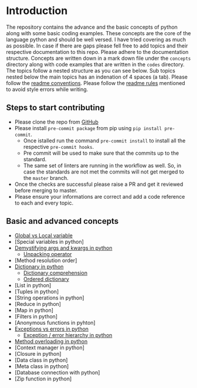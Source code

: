 # Introduction

The repository contains the advance and the basic concepts of python along with some basic coding examples. These concepts are the core of the language python and should be well versed. I have tried covering as much as possible. In case if there are gaps please fell free to add topics and their respective documentation to this repo. Please adhere to the documentation structure. Concepts are written down in a mark down file under the `concepts` directory along with code examples that are written in the `codes` directory. The topics follow a nested structure as you can see below. Sub topics nested below the main topics has an indenation of 4 spaces (a tab). Please follow the [readme conventions](https://docs.github.com/en/get-started/writing-on-github/getting-started-with-writing-and-formatting-on-github/basic-writing-and-formatting-syntax). Please follow the [readme rules](https://github.com/markdownlint/markdownlint/blob/main/docs/RULES.md) mentioned to avoid style errors while writing.

## Steps to start contributing

- Please clone the repo from [GitHub](https://github.com/Corefinder89/PythonConcepts)
- Please install `pre-commit package` from pip using `pip install pre-commit`.
    - Once istalled run the command `pre-commit install` to install all the respective `pre-commit hooks`.
    - Pre commit will be used to make sure that the commits up to the standard.
    - The same set of linters are running in the workflow as well. So, in case the standards are not met the commits will not get merged to the `master` branch.
- Once the checks are successful please raise a PR and get it reviewed before merging to master.
- Please ensure your informations are correct and add a code reference to each and every topic.

## Basic and advanced concepts

- [Global vs Local variable](concepts/variabletypesinpython.md)
- [Special variables in python]
- [Demystifying args and kwargs in python](concepts/arguments.md)
    - [Unpacking operator](concepts/unpackingoperator.md)
- [Method resolution order]
- [Dictionary in python](concepts/dictionary.md)
    - [Dictionary comprehension](concepts/dictionarycomprehension.md)
    - [Ordered dictionary](concepts/ordereddictionary.md)
- [List in python]
- [Tuples in python]
- [String operations in python]
- [Reduce in python]
- [Map in python]
- [Filters in python]
- [Anonymous functions in pyhton]
- [Exceptions vs errors in python](concepts/exceptions.md)
    - [Exception / error hierarchy in python](concepts/exceptionerrorhierarchy.md)
- [Method overloading in python](concepts/methodoverloading.md)
- [Context manager in python]
- [Closure in python]
- [Data class in python]
- [Meta class in python]
- [Database connection with python]
- [Zip function in python]
